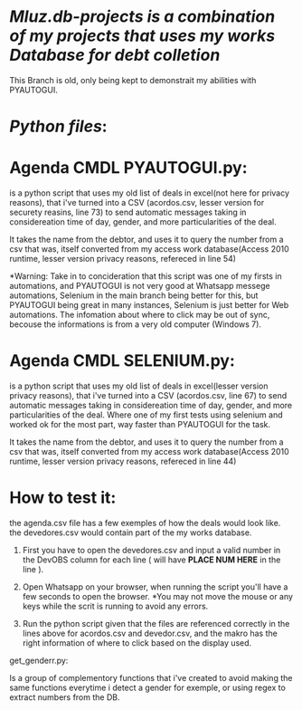 # *Mluz.db-projects is a combination of my projects that uses my works Database for debt colletion*
This Branch is old, only being kept to demonstrait my abilities with PYAUTOGUI.

# *Python files*:

# Agenda CMDL PYAUTOGUI.py:


is a python script that uses my old list of deals in excel(not here for privacy reasons), that i've turned into a CSV (acordos.csv, lesser version for securety reasins, line 73) to send automatic messages taking in considereation time of day, gender, and more particularities of the deal.

It takes the name from the debtor, and uses it to query the number from a csv that was, itself converted from my access work database(Access 2010 runtime, lesser version privacy reasons, refereced in line 54)

*Warning:
Take in to concideration that this script was one of my firsts in automations, and PYAUTOGUI is not very good at Whatsapp messege automations, Selenium in the main branch being better for this, but PYAUTOGUI being great in many instances, Selenium is just better for Web automations. The infomation about where to click may be out of sync, becouse the informations is from a very old computer (Windows 7).


# Agenda CMDL SELENIUM.py:
is a python script that uses my old list of deals in excel(lesser version privacy reasons), that i've turned into a CSV (acordos.csv, line 67) to send automatic messages taking in considereation time of day, gender, and more particularities of the deal. Where one of my first tests using selenium and worked ok for the most part, way faster than PYAUTOGUI for the task.

It takes the name from the debtor, and uses it to query the number from a csv that was, itself converted from my access work database(Access 2010 runtime, lesser version privacy reasons, refereced in line 44)

# How to test it:
the agenda.csv file has a few exemples of how the deals would look like. 
the devedores.csv would contain part of the my works database.

1. First you have to open the devedores.csv and input a valid number in the DevOBS column for each line ( will have **PLACE NUM HERE** in the line ).

2. Open Whatsapp on your browser, when running the script you'll have a few seconds to open the browser. *You may not move the mouse or any keys while the scrit is running to avoid any errors.

3. Run the python script given that the files are referenced correctly in the lines above for acordos.csv and devedor.csv, and the makro has the right information of where to click based on the display used.


get_genderr.py:

Is a group of complementory functions that i've created to avoid making the same functions everytime i detect a gender for exemple, or using regex to extract numbers from the DB.
